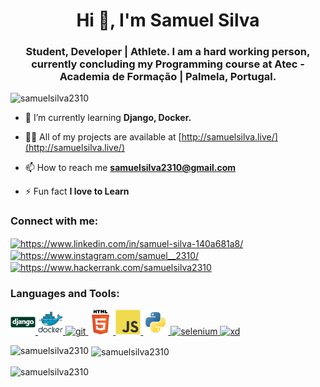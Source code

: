 <h1 align="center">Hi 👋, I'm Samuel Silva</h1>
<h3 align="center">Student, Developer | Athlete. I am a hard working person, currently concluding my Programming course at Atec - Academia de Formação | Palmela, Portugal.</h3>

<p align="left"> <img src="https://komarev.com/ghpvc/?username=samuelsilva2310&label=Profile%20views&color=0e75b6&style=flat" alt="samuelsilva2310" /> </p>

- 🌱 I’m currently learning **Django, Docker.**

- 👨‍💻 All of my projects are available at [http://samuelsilva.live/](http://samuelsilva.live/)

- 📫 How to reach me **samuelsilva2310@gmail.com**

- ⚡ Fun fact **I love to Learn**

<h3 align="left">Connect with me:</h3>
<p align="left">
<a href="https://linkedin.com/in/https://www.linkedin.com/in/samuel-silva-140a681a8/" target="blank"><img align="center" src="https://cdn.jsdelivr.net/npm/simple-icons@3.0.1/icons/linkedin.svg" alt="https://www.linkedin.com/in/samuel-silva-140a681a8/" height="30" width="40" /></a>
<a href="https://instagram.com/https://www.instagram.com/samuel__2310/" target="blank"><img align="center" src="https://cdn.jsdelivr.net/npm/simple-icons@3.0.1/icons/instagram.svg" alt="https://www.instagram.com/samuel__2310/" height="30" width="40" /></a>
<a href="https://www.hackerrank.com/https://www.hackerrank.com/samuelsilva2310" target="blank"><img align="center" src="https://cdn.jsdelivr.net/npm/simple-icons@3.0.1/icons/hackerrank.svg" alt="https://www.hackerrank.com/samuelsilva2310" height="30" width="40" /></a>
</p>

<h3 align="left">Languages and Tools:</h3>
<p align="left"> <a href="https://www.djangoproject.com/" target="_blank"> <img src="https://raw.githubusercontent.com/devicons/devicon/master/icons/django/django-original.svg" alt="django" width="40" height="40"/> </a> <a href="https://www.docker.com/" target="_blank"> <img src="https://raw.githubusercontent.com/devicons/devicon/master/icons/docker/docker-original-wordmark.svg" alt="docker" width="40" height="40"/> </a> <a href="https://git-scm.com/" target="_blank"> <img src="https://www.vectorlogo.zone/logos/git-scm/git-scm-icon.svg" alt="git" width="40" height="40"/> </a> <a href="https://www.w3.org/html/" target="_blank"> <img src="https://raw.githubusercontent.com/devicons/devicon/master/icons/html5/html5-original-wordmark.svg" alt="html5" width="40" height="40"/> </a> <a href="https://developer.mozilla.org/en-US/docs/Web/JavaScript" target="_blank"> <img src="https://raw.githubusercontent.com/devicons/devicon/master/icons/javascript/javascript-original.svg" alt="javascript" width="40" height="40"/> </a> <a href="https://www.python.org" target="_blank"> <img src="https://raw.githubusercontent.com/devicons/devicon/master/icons/python/python-original.svg" alt="python" width="40" height="40"/> </a> <a href="https://www.selenium.dev" target="_blank"> <img src="https://raw.githubusercontent.com/detain/svg-logos/780f25886640cef088af994181646db2f6b1a3f8/svg/selenium-logo.svg" alt="selenium" width="40" height="40"/> </a> <a href="https://www.adobe.com/products/xd.html" target="_blank"> <img src="https://cdn.worldvectorlogo.com/logos/adobe-xd.svg" alt="xd" width="40" height="40"/> </a> </p>

<p><img align="left" src="https://github-readme-stats.vercel.app/api/top-langs?username=samuelsilva2310&show_icons=true&locale=en&layout=compact" alt="samuelsilva2310" /></p>

<p>&nbsp;<img align="center" src="https://github-readme-stats.vercel.app/api?username=samuelsilva2310&show_icons=true&locale=en" alt="samuelsilva2310" /></p>

<p><img align="center" src="https://github-readme-streak-stats.herokuapp.com/?user=samuelsilva2310&" alt="samuelsilva2310" /></p>
